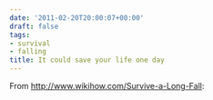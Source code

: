 ```yaml
---
date: '2011-02-20T20:00:07+00:00'
draft: false
tags:
- survival
- falling
title: It could save your life one day
---
```


From http://www.wikihow.com/Survive-a-Long-Fall:
